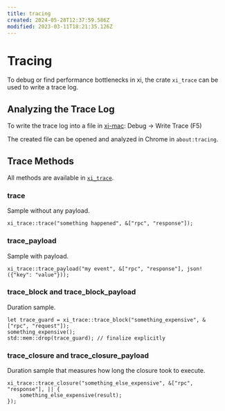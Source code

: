 ```yaml
---
title: tracing
created: 2024-05-28T12:37:59.586Z
modified: 2023-03-11T18:21:35.126Z
---
```


# Tracing

To debug or find performance bottlenecks in xi, the crate `xi_trace` can be used to write a trace log.

## Analyzing the Trace Log

To write the trace log into a file in [xi-mac](https://github.com/xi-editor/xi-mac): Debug → Write Trace (F5)

The created file can be opened and analyzed in Chrome in `about:tracing`.

## Trace Methods

All methods are available in [`xi_trace`](https://github.com/xi-editor/xi-editor/blob/master/rust/trace/src/lib.rs).

### trace

Sample without any payload.

`xi_trace::trace("something happened", &["rpc", "response"]);`

### trace_payload

Sample with payload.

`xi_trace::trace_payload("my event", &["rpc", "response"], json!({"key": "value"}));`

### trace_block and trace_block_payload

Duration sample.

```
let trace_guard = xi_trace::trace_block("something_expensive", &["rpc", "request"]);
something_expensive();
std::mem::drop(trace_guard); // finalize explicitly
```

### trace_closure and trace_closure_payload

Duration sample that measures how long the closure took to execute.

```
xi_trace::trace_closure("something_else_expensive", &["rpc", "response"], || {
    something_else_expensive(result);
});
```

